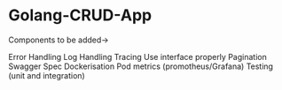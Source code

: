 # Golang-CRUD-App

Components to be added->

Error Handling
Log Handling
Tracing
Use interface properly
Pagination
Swagger Spec
Dockerisation
Pod metrics (promotheus/Grafana)
Testing (unit and integration)

